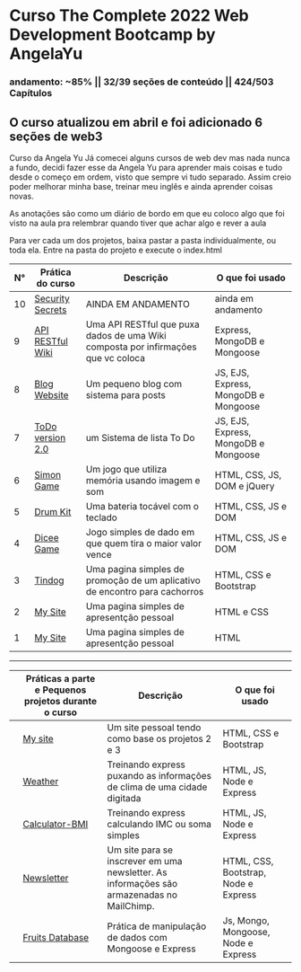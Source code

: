 # Curso The Complete 2022 Web Development Bootcamp by AngelaYu
### andamento: ~85% || 32/39 seções de conteúdo || 424/503 Capítulos
## O curso atualizou em abril e foi adicionado 6 seções de web3
Curso da Angela Yu
Já comecei alguns cursos de web dev mas nada nunca a fundo, decidi fazer esse da Angela Yu para aprender mais coisas e tudo desde o começo em ordem, visto que sempre vi tudo separado.
Assim creio poder melhorar minha base, treinar meu inglês e ainda aprender coisas novas.

As anotações são como um diário de bordo em que eu coloco algo que foi visto na aula pra relembrar quando tiver que achar algo e rever a aula

Para ver cada um dos projetos, baixa pastar a pasta individualmente, ou toda ela.
Entre na pasta do projeto e execute o index.html

| N°  | Prática  do curso                                                                                | Descrição                                                 | O que foi usado                         |
|---|------------------------------------------------------------------------------------------|-----------------------------------------------------------|------------------------------------|
|  10 | [Security Secrets](https://github.com/JefteMartins/Projetos-cursoWebDev/tree/main/Prática-10-Secutiry-Secrets)                         |AINDA EM ANDAMENTO   | ainda em andamento                |
|  9 | [API RESTful Wiki](https://github.com/JefteMartins/Projetos-cursoWebDev/tree/main/Prática-9-API-RESTful-Wiki)                         | Uma API RESTful que puxa dados de uma Wiki composta por infirmações que vc coloca | Express, MongoDB e Mongoose                |
|  8 | [Blog Website](https://github.com/JefteMartins/Projetos-cursoWebDev/tree/main/Pr%C3%A1tica-8-EJS-Express-Blog)                         | Um pequeno blog com sistema para posts      | JS, EJS, Express, MongoDB e Mongoose                |
|  7 | [ToDo version 2.0](https://github.com/JefteMartins/Projetos-cursoWebDev/tree/main/Prática-7-ToDo-List-v2)                         | um Sistema de lista To Do              | JS, EJS, Express, MongoDB e Mongoose                 |
|  6 | [Simon Game](https://github.com/JefteMartins/Projetos-cursoWebDev/tree/main/Prática-6-jQuery-Simon-Game)                         | Um jogo que utiliza memória usando imagem e som              | HTML, CSS, JS, DOM e jQuery                |
| 5  | [Drum Kit](https://github.com/JefteMartins/Projetos-cursoWebDev/tree/main/Prática-5-JS-and-DOM-%20Drum-kit)                   | Uma bateria tocável com o teclado           | HTML, CSS, JS e DOM |
|  4 | [Dicee Game](https://github.com/JefteMartins/Projetos-cursoWebDev/tree/main/Prática-4-DOM-Dicee-Challenge)                     | Jogo simples de dado em que quem tira o maior valor vence                                     | HTML, CSS, JS e DOM    |
|  3 | [Tindog](https://github.com/JefteMartins/Projetos-cursoWebDev/tree/main/Prática-3-Bootstrap-TinDog)                     | Uma pagina simples de promoção de um aplicativo de encontro para cachorros                                     | HTML, CSS e Bootstrap   |
|  2 | [My Site](https://github.com/JefteMartins/Projetos-cursoWebDev/tree/main/Prática-2-CSS-My-Site)                     | Uma pagina simples de apresentção pessoal                    | HTML e CSS  |
|  1 | [My Site](https://github.com/JefteMartins/Projetos-cursoWebDev/tree/main/Prática-1-HTML-Personal-Site)                     | Uma pagina simples de apresentção pessoal                    | HTML |


<hr>

|   | Práticas a parte e Pequenos projetos durante o curso                                                                                 | Descrição                                                 | O que foi usado                         |
|---|------------------------------------------------------------------------------------------|-----------------------------------------------------------|------------------------------------|
|   | [My site](https://github.com/JefteMartins/Projetos-cursoWebDev/tree/main/Releitura%20projeto%202%20e%203%20-%20My%20Site)                         | Um site pessoal tendo como base os projetos 2 e 3            | HTML, CSS e Bootstrap              |
|   | [Weather](https://github.com/JefteMartins/Projetos-cursoWebDev/tree/main/práticasRápidas/Node-Express/Weather)                   | Treinando express puxando as informações de clima de uma cidade digitada         | HTML, JS, Node e Express             |
|   | [Calculator-BMI](https://github.com/JefteMartins/Projetos-cursoWebDev/tree/main/práticasRápidas/Node-Express/CalculatorBMI)                   | Treinando express calculando IMC ou soma simples        | HTML, JS, Node e Express             |
|   | [Newsletter](https://github.com/JefteMartins/Projetos-cursoWebDev/tree/main/práticasRápidas/Node-Express/Newsletter-SignUp)                   | Um site para se inscrever em uma newsletter. As informações são armazenadas no MailChimp.     | HTML, CSS, Bootstrap, Node e Express             |
|   | [Fruits Database](https://github.com/JefteMartins/Projetos-cursoWebDev/tree/main/práticasRápidas/práticaMongoDB)                   | Prática de manipulação de dados com Mongoose e Express     | Js, Mongo, Mongoose, Node e Express          |

